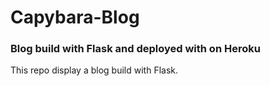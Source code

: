 # Capybara-Blog
### Blog build with Flask and deployed with on Heroku

This repo display a blog build with Flask.

